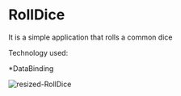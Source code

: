 # RollDice

It is a simple application that rolls a common dice

Technology used:

*DataBinding

![resized-RollDice](https://user-images.githubusercontent.com/54866393/95880061-61528780-0d77-11eb-9683-7fb933b9608c.png)
